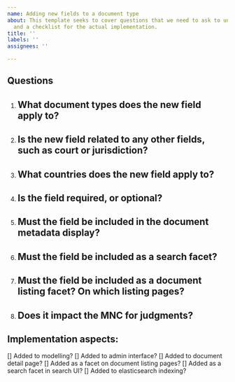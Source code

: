 ```yaml
---
name: Adding new fields to a document type
about: This template seeks to cover questions that we need to ask to understand implementation
  and a checklist for the actual implementation.
title: ''
labels: ''
assignees: ''

---
```


## Questions
1. What document types does the new field apply to?
    -
2. Is the new field related to any other fields, such as court or jurisdiction?
    -
3. What countries does the new field apply to?
    -
4. Is the field required, or optional?
    -
5. Must the field be included in the document metadata display?
    -
6. Must the field be included as a search facet?
    -
7. Must the field be included as a document listing facet? On which listing pages?
    -
8. Does it impact the MNC for judgments?
   -

## Implementation aspects:
[] Added to modelling?
[] Added to admin interface?
[] Added to document detail page?
[] Added as a facet on document listing pages?
[] Added as a search facet in search UI?
[] Added to elasticsearch indexing?
